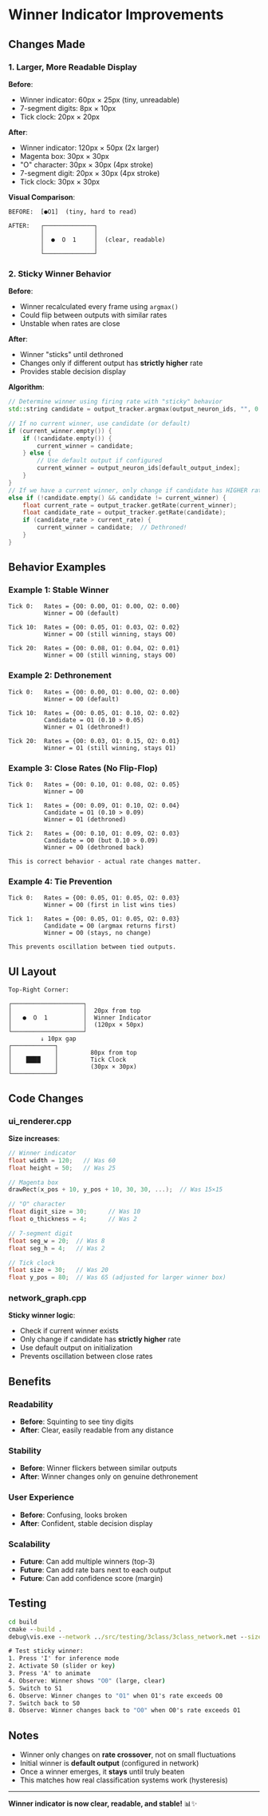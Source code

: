 # Winner Indicator Improvements

## Changes Made

### 1. Larger, More Readable Display

**Before**:
- Winner indicator: 60px × 25px (tiny, unreadable)
- 7-segment digits: 8px × 10px
- Tick clock: 20px × 20px

**After**:
- Winner indicator: 120px × 50px (2x larger)
- Magenta box: 30px × 30px
- "O" character: 30px × 30px (4px stroke)
- 7-segment digit: 20px × 30px (4px stroke)
- Tick clock: 30px × 30px

**Visual Comparison**:
```
BEFORE:  [●O1]  (tiny, hard to read)

AFTER:   ┌──────────────┐
         │              │
         │  ●  O  1     │  (clear, readable)
         │              │
         └──────────────┘
```

### 2. Sticky Winner Behavior

**Before**:
- Winner recalculated every frame using `argmax()`
- Could flip between outputs with similar rates
- Unstable when rates are close

**After**:
- Winner "sticks" until dethroned
- Changes only if different output has **strictly higher** rate
- Provides stable decision display

**Algorithm**:
```cpp
// Determine winner using firing rate with "sticky" behavior
std::string candidate = output_tracker.argmax(output_neuron_ids, "", 0.01f);

// If no current winner, use candidate (or default)
if (current_winner.empty()) {
    if (!candidate.empty()) {
        current_winner = candidate;
    } else {
        // Use default output if configured
        current_winner = output_neuron_ids[default_output_index];
    }
}
// If we have a current winner, only change if candidate has HIGHER rate
else if (!candidate.empty() && candidate != current_winner) {
    float current_rate = output_tracker.getRate(current_winner);
    float candidate_rate = output_tracker.getRate(candidate);
    if (candidate_rate > current_rate) {
        current_winner = candidate;  // Dethroned!
    }
}
```

## Behavior Examples

### Example 1: Stable Winner
```
Tick 0:   Rates = {O0: 0.00, O1: 0.00, O2: 0.00}
          Winner = O0 (default)

Tick 10:  Rates = {O0: 0.05, O1: 0.03, O2: 0.02}
          Winner = O0 (still winning, stays O0)

Tick 20:  Rates = {O0: 0.08, O1: 0.04, O2: 0.01}
          Winner = O0 (still winning, stays O0)
```

### Example 2: Dethronement
```
Tick 0:   Rates = {O0: 0.00, O1: 0.00, O2: 0.00}
          Winner = O0 (default)

Tick 10:  Rates = {O0: 0.05, O1: 0.10, O2: 0.02}
          Candidate = O1 (0.10 > 0.05)
          Winner = O1 (dethroned!)

Tick 20:  Rates = {O0: 0.03, O1: 0.15, O2: 0.01}
          Winner = O1 (still winning, stays O1)
```

### Example 3: Close Rates (No Flip-Flop)
```
Tick 0:   Rates = {O0: 0.10, O1: 0.08, O2: 0.05}
          Winner = O0

Tick 1:   Rates = {O0: 0.09, O1: 0.10, O2: 0.04}
          Candidate = O1 (0.10 > 0.09)
          Winner = O1 (dethroned)

Tick 2:   Rates = {O0: 0.10, O1: 0.09, O2: 0.03}
          Candidate = O0 (but 0.10 > 0.09)
          Winner = O0 (dethroned back)

This is correct behavior - actual rate changes matter.
```

### Example 4: Tie Prevention
```
Tick 0:   Rates = {O0: 0.05, O1: 0.05, O2: 0.03}
          Winner = O0 (first in list wins ties)

Tick 1:   Rates = {O0: 0.05, O1: 0.05, O2: 0.03}
          Candidate = O0 (argmax returns first)
          Winner = O0 (stays, no change)

This prevents oscillation between tied outputs.
```

## UI Layout

```
Top-Right Corner:

┌────────────────────┐
│                    │  20px from top
│   ●  O  1          │  Winner Indicator
│                    │  (120px × 50px)
└────────────────────┘
         ↓ 10px gap
┌────────────┐
│            │         80px from top
│    ████    │         Tick Clock
│            │         (30px × 30px)
└────────────┘
```

## Code Changes

### ui_renderer.cpp

**Size increases**:
```cpp
// Winner indicator
float width = 120;   // Was 60
float height = 50;   // Was 25

// Magenta box
drawRect(x_pos + 10, y_pos + 10, 30, 30, ...);  // Was 15×15

// "O" character
float digit_size = 30;      // Was 10
float o_thickness = 4;      // Was 2

// 7-segment digit
float seg_w = 20;  // Was 8
float seg_h = 4;   // Was 2

// Tick clock
float size = 30;   // Was 20
float y_pos = 80;  // Was 65 (adjusted for larger winner box)
```

### network_graph.cpp

**Sticky winner logic**:
- Check if current winner exists
- Only change if candidate has **strictly higher** rate
- Use default output on initialization
- Prevents oscillation between close rates

## Benefits

### Readability
- **Before**: Squinting to see tiny digits
- **After**: Clear, easily readable from any distance

### Stability
- **Before**: Winner flickers between similar outputs
- **After**: Winner changes only on genuine dethronement

### User Experience
- **Before**: Confusing, looks broken
- **After**: Confident, stable decision display

### Scalability
- **Future**: Can add multiple winners (top-3)
- **Future**: Can add rate bars next to each output
- **Future**: Can add confidence score (margin)

## Testing

```cmd
cd build
cmake --build .
debug\vis.exe --network ../src/testing/3class/3class_network.net --size 1500 1500

# Test sticky winner:
1. Press 'I' for inference mode
2. Activate S0 (slider or key)
3. Press 'A' to animate
4. Observe: Winner shows "O0" (large, clear)
5. Switch to S1
6. Observe: Winner changes to "O1" when O1's rate exceeds O0
7. Switch back to S0
8. Observe: Winner changes back to "O0" when O0's rate exceeds O1
```

## Notes

- Winner only changes on **rate crossover**, not on small fluctuations
- Initial winner is **default output** (configured in network)
- Once a winner emerges, it **stays** until truly beaten
- This matches how real classification systems work (hysteresis)

---

**Winner indicator is now clear, readable, and stable!** 📊✨
